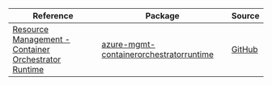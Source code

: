 | Reference | Package | Source |
|---|---|---|
|[Resource Management - Container Orchestrator Runtime](mgmt-containerorchestratorruntime-readme.md)|[azure-mgmt-containerorchestratorruntime](https://pypi.org/project/azure-mgmt-containerorchestratorruntime)|[GitHub](https://github.com/Azure/azure-sdk-for-python/blob/main/sdk/containerorchestratorruntime/azure-mgmt-containerorchestratorruntime)|
